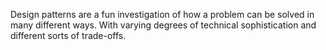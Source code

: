 Design patterns are a fun investigation of how a problem can be solved in many different ways. With varying degrees of technical sophistication and different sorts of 
trade-offs.